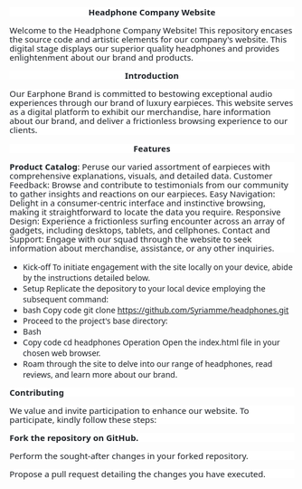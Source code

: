 <p style='margin-right:0in;margin-left:0in;font-size:15px;font-family:"Calibri",sans-serif;margin-top:0in;margin-bottom:12.0pt;line-height:107%;text-align:center;background:white;'><strong><span style='font-family:"Segoe UI",sans-serif;color:#1F2328;'>Headphone Company Website</span></strong></p>
<p style='margin-right:0in;margin-left:0in;font-size:15px;font-family:"Calibri",sans-serif;margin-top:0in;margin-bottom:12.0pt;line-height:107%;background:white; border-box;font-variant-ligatures: normal;font-variant-caps: normal;orphans: 2;text-align:start;widows: 2;-webkit-text-stroke-width: 0px;text-decoration-thickness: initial;text-decoration-style: initial;text-decoration-color: initial;word-spacing:0px;'><span style='font-family:"Segoe UI",sans-serif;color:#1F2328;'>Welcome to the Headphone Company Website! This repository encases the source code and artistic elements for our company&apos;s website. This digital stage displays our superior quality headphones and provides enlightenment about our brand and products.</span></p>
<p style="line-height: 107%;font-size:15px;font-family: Calibri, sans-serif;margin: 0in 0in 12pt;background: white; border-box;font-variant-ligatures: normal;font-variant-caps: normal;orphans: 2;text-align: center;widows: 2;-webkit-text-stroke-width: 0px;text-decoration-thickness: initial;text-decoration-style: initial;text-decoration-color: initial;word-spacing: 0px;"><strong><span style='font-family:"Segoe UI",sans-serif;color:#1F2328;'>Introduction</span></strong></p>
<p style='margin-right:0in;margin-left:0in;font-size:15px;font-family:"Calibri",sans-serif;margin-top:0in;margin-bottom:12.0pt;line-height:107%;background:white;'><span style='font-family:"Segoe UI",sans-serif;color:#1F2328;'>Our Earphone Brand is committed to bestowing exceptional audio experiences through our brand of luxury earpieces. This website serves as a digital platform to exhibit our merchandise, hare information about our brand, and deliver a frictionless browsing experience to our clients.</span></p>
<p style="line-height: 107%;font-size:15px;font-family: Calibri, sans-serif;margin: 0in 0in 12pt;background: white; border-box;font-variant-ligatures: normal;font-variant-caps: normal;orphans: 2;text-align: center;widows: 2;-webkit-text-stroke-width: 0px;text-decoration-thickness: initial;text-decoration-style: initial;text-decoration-color: initial;word-spacing: 0px;"><strong><span style='font-family:"Segoe UI",sans-serif;color:#1F2328;'>Features</span></strong></p>
<p style='margin-right:0in;margin-left:0in;font-size:15px;font-family:"Calibri",sans-serif;margin-top:0in;margin-bottom:12.0pt;line-height:107%;background:white;'><strong><span style='font-family:"Segoe UI",sans-serif;color:#1F2328;'>Product Catalog</span></strong><span style='font-family:"Segoe UI",sans-serif;color:#1F2328;'>: Peruse our varied assortment of earpieces with comprehensive explanations, visuals, and detailed data. Customer Feedback: Browse and contribute to testimonials from our community to gather insights and reactions on our earpieces. Easy Navigation: Delight in a consumer-centric interface and instinctive browsing, making it straightforward to locate the data you require. Responsive Design: Experience a frictionless surfing encounter across an array of gadgets, including desktops, tablets, and cellphones. Contact and Support: Engage with our squad through the website to seek information about merchandise, assistance, or any other inquiries.</span></p>
<ul style="list-style-type: disc;margin-left:0in;">
    <li><span style='font-family:"Segoe UI",sans-serif;color:#1F2328;'>Kick-off To initiate engagement with the site locally on your device, abide by the instructions detailed below.</span></li>
    <li><span style='font-family:"Segoe UI",sans-serif;color:#1F2328;'>Setup Replicate the depository to your local device employing the subsequent command:</span></li>
    <li><span style='font-family:"Segoe UI",sans-serif;color:#1F2328;'>bash Copy code git clone <a href="https://github.com/Syriamme/headphones.git" style="color:var(--fgColor-accent, var(--color-accent-fg));">https://github.com/Syriamme/headphones.git</a></span></li>
    <li><span style='font-family:"Segoe UI",sans-serif;color:#1F2328;'>Proceed to the project&apos;s base directory:</span></li>
    <li><span style='font-family:"Segoe UI",sans-serif;color:#1F2328;'>Bash</span></li>
    <li><span style='font-family:"Segoe UI",sans-serif;color:#1F2328;'>Copy code cd headphones Operation Open the index.html file in your chosen web browser.</span></li>
    <li><span style='font-family:"Segoe UI",sans-serif;color:#1F2328;'>Roam through the site to delve into our range of headphones, read reviews, and learn more about our brand.</span></li>
</ul>
<p style='margin-right:0in;margin-left:0in;font-size:15px;font-family:"Calibri",sans-serif;margin-top:0in;margin-bottom:12.0pt;line-height:107%;background:white; border-box;font-variant-ligatures: normal;font-variant-caps: normal;orphans: 2;text-align:start;widows: 2;-webkit-text-stroke-width: 0px;text-decoration-thickness: initial;text-decoration-style: initial;text-decoration-color: initial;word-spacing:0px;'><strong><span style='font-family:"Segoe UI",sans-serif;color:#1F2328;'>Contributing</span></strong></p>
<p style='margin-right:0in;margin-left:0in;font-size:15px;font-family:"Calibri",sans-serif;margin-top:0in;margin-bottom:12.0pt;line-height:107%;background:white;'><span style='font-family:"Segoe UI",sans-serif;color:#1F2328;'>We value and invite participation to enhance our website. To participate, kindly follow these steps:</span></p>
<p style='margin-right:0in;margin-left:0in;font-size:15px;font-family:"Calibri",sans-serif;margin-top:0in;margin-bottom:12.0pt;line-height:107%;background:white; border-box;font-variant-ligatures: normal;font-variant-caps: normal;orphans: 2;text-align:start;widows: 2;-webkit-text-stroke-width: 0px;text-decoration-thickness: initial;text-decoration-style: initial;text-decoration-color: initial;word-spacing:0px;'><strong><span style='font-family:"Segoe UI",sans-serif;color:#1F2328;'>Fork the repository on GitHub.</span></strong></p>
<p style='margin-right:0in;margin-left:0in;font-size:15px;font-family:"Calibri",sans-serif;margin-top:0in;margin-bottom:12.0pt;line-height:107%;background:white; border-box;font-variant-ligatures: normal;font-variant-caps: normal;orphans: 2;text-align:start;widows: 2;-webkit-text-stroke-width: 0px;text-decoration-thickness: initial;text-decoration-style: initial;text-decoration-color: initial;word-spacing:0px;'><span style='font-family:"Segoe UI",sans-serif;color:#1F2328;'>Perform the sought-after changes in your forked repository.</span></p>
<p style='margin-right:0in;margin-left:0in;font-size:15px;font-family:"Calibri",sans-serif;margin-top:0in;margin-bottom:8.0pt;line-height:107%;background:white; border-box;font-variant-ligatures: normal;font-variant-caps: normal;orphans: 2;text-align:start;widows: 2;-webkit-text-stroke-width: 0px;text-decoration-thickness: initial;text-decoration-style: initial;text-decoration-color: initial;word-spacing:0px;'><span style='font-family:"Segoe UI",sans-serif;color:#1F2328;'>Propose a pull request detailing the changes you have executed.</span></p>